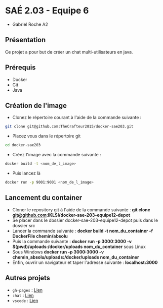 # SAÉ 2.03 - Equipe 6

* Gabriel Roche A2

## Présentation

Ce projet a pour but de créer un chat multi-utilisateurs en java.

## Prérequis

* Docker
* Git
* Java

## Création de l'image

- Clonez le répertoire courant à l'aide de la commande suivante :
```bash
git clone git@github.com:TheCrafteur2015/docker-sae203.git
```
- Placez vous dans le répertoire git
```bash
cd docker-sae203
```
- Créez l'image avec la commande suivante :
```bash
docker build -t <nom_de_l_image> 
```
- Puis lancez là
```bash
docker run -p 9001:9001 <nom_de_l_image>
```

## Lancement du container

* Cloner le repository git à l'aide de la commande suivante : <b>git clone git@github.com:IKLSI/docker-sae-203-equipe12-depot</b>
* Se placer dans le dossier docker-sae-203-equipe12-depot puis dans le dossier src
* Lancer la commande suivante : <b>docker build -t nom_du_container -f DockerFile chemin/absolu</b>
* Puis la commande suivante : <b>docker run -p 3000:3000 -v $(pwd)/uploads:/docker/uploads nom_du_container</b> sous Linux
* Sous Windows <b>docker run -p 3000:3000 -v chemin_absolu/uploads:/docker/uploads nom_du_container</b>
* Enfin, ouvrir un navigateur et taper l'adresse suivante : <b>localhost:3000</b>

## Autres projets 

* `gh-pages` : <a href="https://iklsi.github.io/docker-sae-203-equipe12/">Lien</a>
* `chat` : <a href="https://github.com/IKLSI/docker-sae-203-equipe12-chat">Lien</a>
* `vscode` : <a href="https://github.com/IKLSI/docker-sae-203-equipe12-vscode">Lien</a>
